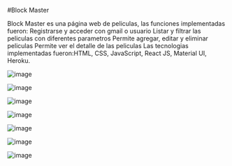 #Block Master

Block Master es una página web de peliculas, las funciones implementadas fueron:
Registrarse y acceder con gmail o usuario
Listar y filtrar las peliculas con diferentes parametros
Permite agregar, editar y eliminar peliculas
Permite ver el detalle de las peliculas
Las tecnologias implementadas fueron:HTML, CSS, JavaScript, React JS, Material UI, Heroku.

![image](https://user-images.githubusercontent.com/89882027/151459515-6acd2c4a-7760-427e-929b-edfdb125046d.png)

![image](https://user-images.githubusercontent.com/89882027/151459795-a47843c0-599b-476a-b4e7-15262a45dfd4.png)

![image](https://user-images.githubusercontent.com/89882027/151459836-ab4c54f9-f6a2-4681-ae2f-b85d4935b018.png)

![image](https://user-images.githubusercontent.com/89882027/151459865-091e3b29-a187-46f5-bf3e-71f02c98b550.png)

![image](https://user-images.githubusercontent.com/89882027/151459887-95e85b48-f957-452d-8d7b-55fde524453a.png)

![image](https://user-images.githubusercontent.com/89882027/151459917-8cc5e103-08d4-4cd2-ae7f-5cf15923cc4e.png)

![image](https://user-images.githubusercontent.com/89882027/151459939-301eb689-a69a-41c0-8fb7-62c8377c0a12.png)


